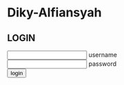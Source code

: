 # Diky-Alfiansyah
<!DOCTYPE html>
<html>
  <head>
    <title>Form Login</title>
    <link rel="stylesheet" href="style1.css" />
  </head>
  <body>
    <form>
      <div class="login">
        <h2>LOGIN</h2>
        <div class="input-group">
          <input type="text" required />
          <span>username</span>
        </div>
        <div class="input-group">
          <input type="password" required />
          <span>password</span>
        </div>
        <div class="input-group">
          <input type="submit" value="login" />
        </div>
      </div>
    </form>
  </body>
</html>
